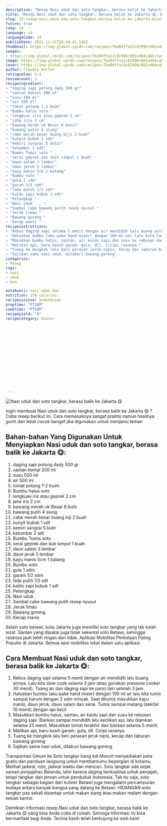 ```yaml
---
description: "Resep Nasi uduk dan soto tangkar, berasa balik ke Jakarta 😋, Bisa Manjain Lidah"
title: "Resep Nasi uduk dan soto tangkar, berasa balik ke Jakarta 😋, Bisa Manjain Lidah"
slug: 33-resep-nasi-uduk-dan-soto-tangkar-berasa-balik-ke-jakarta-bisa-manjain-lidah
future: true
lang: id
language: id
languageCode: id
publishDate: 2021-11-22T20:34:41.546Z 
thumbnail: https://img-global.cpcdn.com/recipes/7ba04ffa12c82996/682x484cq65/nasi-uduk-dan-soto-tangkar-berasa-balik-ke-jakarta-foto-resep-utama.png
images:
- https://img-global.cpcdn.com/recipes/7ba04ffa12c82996/682x484cq65/nasi-uduk-dan-soto-tangkar-berasa-balik-ke-jakarta-foto-resep-utama.png
image: https://img-global.cpcdn.com/recipes/7ba04ffa12c82996/682x484cq65/nasi-uduk-dan-soto-tangkar-berasa-balik-ke-jakarta-foto-resep-utama.png
cover: https://img-global.cpcdn.com/recipes/7ba04ffa12c82996/682x484cq65/nasi-uduk-dan-soto-tangkar-berasa-balik-ke-jakarta-foto-resep-utama.png
author: Claudia Horton
ratingvalue: 3.1
reviewcount: 3
recipeingredient:
- "daging sapi potong dady 500 gr"
- "santan kental 200 ml"
- "susu 500 ml"
- "air 500 ml"
- "tomat potong 1-2 buah"
- "Bumbu halus soto "
- "lengkuas iris atau geprek 2 cm"
- "jahe iris 2 cm"
- "bawang merah uk Besar 6 butir"
- "bawang putih 4 siung"
- "cabe merah besar buang biji 2 buah"
- "kunyit bubuk 1 sdt"
- "kemiri sangrai 5 butir"
- "ketumbar 2 sdt"
- "Bumbu Tumis soto "
- "serai geprek dan ikat simpul 1 buah"
- "daun salam 3 lembar"
- "daun jeruk 5 lembar"
- "kayu manis 5cm 1 batang"
- "Bumbu soto "
- "gula 1 sdm"
- "garam 1/2 sdm"
- "lada putih 1/2 sdt"
- "kaldu sapi bubuk 1 sdt"
- "Pelengkap "
- "Nasi uduk   . "
- "Sambal cabe bawang putih resep nyusul "
- "Jeruk limau "
- "Bawang goreng "
- "Kecap manis "
recipeinstructions:
- "Rebus daging sapi selama 5 menit dengan air mendidih lalu buang airnya. Lalu kita slow cook selama 3 jam (atau gunakan pressure cooker 30 menit). Tuang air dan daging sapi ke panci lain setelah 3 jam."
- "Haluskan bumbu (aku pake hand mixer) dengan 100 ml air lalu kita tumis sampai harum dengan 2 sdm minyak. Saat ditumis masukkan kayu manis, daun jeruk, daun salam dan serai. Tumis sampai matang (sekitar 10 menit) dengan api kecil"
- "Masukkan bumbu halus, santan, air kaldu sapi dan susu ke rebusan daging sapi. Biarkan sampai mendidih lalu kecilkan api, lalu diamkan selama 25 menit. Masukkan tomat terakhir dan biarkan selama 5 menit."
- "Matikan api, baru kasih garam, gula, dll. Cicipi rasanya."
- "Tuang ke mangkok lalu beri perasan jeruk nipis, kecap dan taburan bawang goreng"
- "Sajikan sama nasi uduk, ditaburi bawang goreng"
categories:
- Resep
tags:
- nasi
- uduk
- dan

katakunci: nasi uduk dan 
nutrition: 176 calories
recipecuisine: Indonesian
preptime: "PT38M"
cooktime: "PT50M"
recipeyield: "4"
recipecategory: Dinner


     
    
    
    
    
    
    
    
    
    
    
      
    
---
```



![Nasi uduk dan soto tangkar, berasa balik ke Jakarta 😋](https://img-global.cpcdn.com/recipes/7ba04ffa12c82996/682x484cq65/nasi-uduk-dan-soto-tangkar-berasa-balik-ke-jakarta-foto-resep-utama.png)

Ingin membuat Nasi uduk dan soto tangkar, berasa balik ke Jakarta 😋 ? Coba resep berikut ini. Cara memasaknya sangat praktis namun hasilnya gurih dan lezat cocok banget jika digunakan untuk menjamu teman

<!--inarticleads1-->

## Bahan-bahan Yang Digunakan Untuk Menyiapkan Nasi uduk dan soto tangkar, berasa balik ke Jakarta 😋:

1. daging sapi potong dady 500 gr
1. santan kental 200 ml
1. susu 500 ml
1. air 500 ml
1. tomat potong 1-2 buah
1. Bumbu halus soto 
1. lengkuas iris atau geprek 2 cm
1. jahe iris 2 cm
1. bawang merah uk Besar 6 butir
1. bawang putih 4 siung
1. cabe merah besar buang biji 2 buah
1. kunyit bubuk 1 sdt
1. kemiri sangrai 5 butir
1. ketumbar 2 sdt
1. Bumbu Tumis soto 
1. serai geprek dan ikat simpul 1 buah
1. daun salam 3 lembar
1. daun jeruk 5 lembar
1. kayu manis 5cm 1 batang
1. Bumbu soto 
1. gula 1 sdm
1. garam 1/2 sdm
1. lada putih 1/2 sdt
1. kaldu sapi bubuk 1 sdt
1. Pelengkap 
1. Nasi uduk   . 
1. Sambal cabe bawang putih resep nyusul 
1. Jeruk limau 
1. Bawang goreng 
1. Kecap manis 

Selain soto betawi, kota Jakarta juga memiliki soto tangkar yang tak kalah lezat. Santan yang dipakai juga tidak sekental soto Betawi, sehingga rasanya jauh lebih ringan dan tidak. Aplikasi Mobilitas Perkotaan Paling Populer di Jakarta. Semua opsi mobilitas lokal dalam satu aplikasi. 

<!--inarticleads2-->

## Cara Membuat Nasi uduk dan soto tangkar, berasa balik ke Jakarta 😋:

1. Rebus daging sapi selama 5 menit dengan air mendidih lalu buang airnya. Lalu kita slow cook selama 3 jam (atau gunakan pressure cooker 30 menit). Tuang air dan daging sapi ke panci lain setelah 3 jam.
1. Haluskan bumbu (aku pake hand mixer) dengan 100 ml air lalu kita tumis sampai harum dengan 2 sdm minyak. Saat ditumis masukkan kayu manis, daun jeruk, daun salam dan serai. Tumis sampai matang (sekitar 10 menit) dengan api kecil
1. Masukkan bumbu halus, santan, air kaldu sapi dan susu ke rebusan daging sapi. Biarkan sampai mendidih lalu kecilkan api, lalu diamkan selama 25 menit. Masukkan tomat terakhir dan biarkan selama 5 menit.
1. Matikan api, baru kasih garam, gula, dll. Cicipi rasanya.
1. Tuang ke mangkok lalu beri perasan jeruk nipis, kecap dan taburan bawang goreng
1. Sajikan sama nasi uduk, ditaburi bawang goreng


Transportasi Umum ke Soto tangkar bang edi Moovit menyediakan peta gratis dan panduan langsung untuk membantumu bepergian di kotamu. Melihat jadwal, rute, jadwal waktu dan mencari. Soto tangkar ada sejak zaman penjajahan Belanda, lahir karena daging berkualitas untuk penjajah, tetapi tangkar dan jeroan untuk penduduk Indonesia. Tak itu saja, soto tangkar sebagai bagian dari kuliner Betawi juga mengalami percampuran budaya antara banyak bangsa yang datang ke Betawi. HIDANGAN soto tangkar pas sekali disantap untuk makan siang atau makan malam dengan teman kantor. 

Demikian informasi  resep Nasi uduk dan soto tangkar, berasa balik ke Jakarta 😋   yang bisa Anda coba di rumah. Semoga informasi ini bisa bermanfaat bagi Anda. Terima kasih telah berkujung ke web kami
